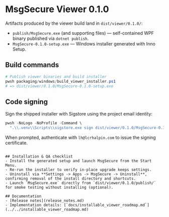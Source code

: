 # MsgSecure Viewer 0.1.0

Artifacts produced by the viewer build land in `dist/viewer/0.1.0/`:

- `publish/MsgSecure.exe` (and supporting files) — self-contained WPF binary published via `dotnet publish`.
- `MsgSecure-0.1.0-setup.exe` — Windows installer generated with Inno Setup.

## Build commands

```powershell
# Publish viewer binaries and build installer
pwsh packaging/windows/build_viewer_installer.ps1
# => dist/viewer/0.1.0/MsgSecure-0.1.0-setup.exe
```

## Code signing

Sign the shipped installer with Sigstore using the project email identity:

```powershell
pwsh -NoLogo -NoProfile -Command \
  ".\\.venv\\Scripts\\sigstore.exe sign dist/viewer/0.1.0/MsgSecure-0.1.0-setup.exe --bundle dist/viewer/0.1.0/MsgSecure-0.1.0-setup.sigstore --oidc-disable-ambient-providers"
```

When prompted, authenticate with `lh@lcrhalpin.com` to issue the signing certificate.
```

## Installation & QA checklist
- Install the generated setup and launch MsgSecure from the Start Menu.
- Re-run the installer to verify in-place upgrade keeps settings.
- Uninstall via **Settings -> Apps -> MsgSecure -> Uninstall**, confirming removal of the install directory and shortcuts.
- Launch `MsgSecure.exe` directly from `dist/viewer/0.1.0/publish/` for smoke testing without installing (optional).

## Documentation
- [Release notes](release_notes.md)
- Implementation details: [`docs/installable_viewer_roadmap.md`](../../installable_viewer_roadmap.md)
